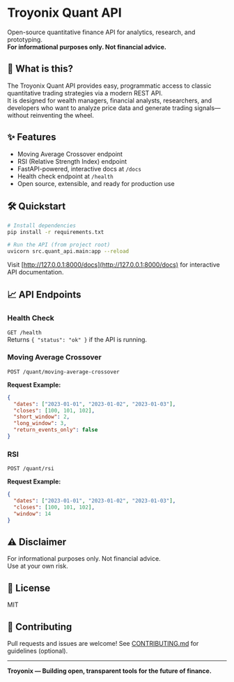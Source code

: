 # Troyonix Quant API

Open-source quantitative finance API for analytics, research, and prototyping.  
**For informational purposes only. Not financial advice.**

## 🚀 What is this?

The Troyonix Quant API provides easy, programmatic access to classic quantitative trading strategies via a modern REST API.  
It is designed for wealth managers, financial analysts, researchers, and developers who want to analyze price data and generate trading signals—without reinventing the wheel.

## ✨ Features

- Moving Average Crossover endpoint
- RSI (Relative Strength Index) endpoint
- FastAPI-powered, interactive docs at `/docs`
- Health check endpoint at `/health`
- Open source, extensible, and ready for production use

## 🛠️ Quickstart

```bash
# Install dependencies
pip install -r requirements.txt

# Run the API (from project root)
uvicorn src.quant_api.main:app --reload
```

Visit [http://127.0.0.1:8000/docs](http://127.0.0.1:8000/docs) for interactive API documentation.

## 📈 API Endpoints

### Health Check

`GET /health`  
Returns `{ "status": "ok" }` if the API is running.

### Moving Average Crossover

`POST /quant/moving-average-crossover`

**Request Example:**
```json
{
  "dates": ["2023-01-01", "2023-01-02", "2023-01-03"],
  "closes": [100, 101, 102],
  "short_window": 2,
  "long_window": 3,
  "return_events_only": false
}
```

### RSI

`POST /quant/rsi`

**Request Example:**
```json
{
  "dates": ["2023-01-01", "2023-01-02", "2023-01-03"],
  "closes": [100, 101, 102],
  "window": 14
}
```

## ⚠️ Disclaimer

For informational purposes only. Not financial advice.  
Use at your own risk.

## 📄 License

MIT

## 🤝 Contributing

Pull requests and issues are welcome!
See [CONTRIBUTING.md](CONTRIBUTING.md) for guidelines (optional).

---

**Troyonix — Building open, transparent tools for the future of finance.**